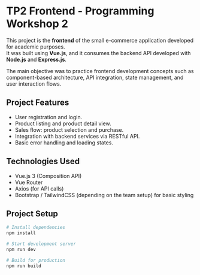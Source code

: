 # TP2 Frontend - Programming Workshop 2

This project is the **frontend** of the small e-commerce application developed for academic purposes.  
It was built using **Vue.js**, and it consumes the backend API developed with **Node.js** and **Express.js**.

The main objective was to practice frontend development concepts such as component-based architecture, API integration, state management, and user interaction flows.

## Project Features

- User registration and login.
- Product listing and product detail view.
- Sales flow: product selection and purchase.
- Integration with backend services via RESTful API.
- Basic error handling and loading states.

## Technologies Used

- Vue.js 3 (Composition API)
- Vue Router
- Axios (for API calls)
- Bootstrap / TailwindCSS (depending on the team setup) for basic styling

## Project Setup

```bash
# Install dependencies
npm install

# Start development server
npm run dev

# Build for production
npm run build

